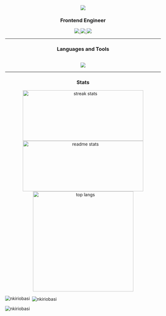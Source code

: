 <h1 align="center">
    <img src="https://readme-typing-svg.herokuapp.com/?font=Righteous&size=35&center=true&vCenter=true&width=500&height=70&duration=4000&lines=Hi+There!+👋;+I'm+Nkiri+Obasi!;" />
</h1>
 
<h3 align="center">Frontend Engineer</h3>

<div align="center"> 
  <a href="mailto:obasinkiri@gmail.com">
    <img src="https://img.shields.io/badge/Gmail-333333?style=for-the-badge&logo=gmail&logoColor=red" />
  </a>
  <a href="https://www.linkedin.com/in/nkiri-obasi/" target="_blank">
    <img src="https://img.shields.io/badge/LinkedIn-0077B5?style=for-the-badge&logo=linkedin&logoColor=white" target="_blank" />
  </a>
  <a href="https://nkiriobasi.vercel.app/" target="_blank">
     <img src="https://img.shields.io/badge/Portfolio-FF5722?style=for-the-badge&logo=todoist&logoColor=white" target="_blank" /> <!-- sqlite, safari, google-chrome are other good icon options -->
  </a>
</div>

<hr/>

<h3 align="center">Languages and Tools</h3>
<br/>

<div align="center">
    <img src="https://skillicons.dev/icons?i=react,javascript,typescript,nodejs" />
</div>

<hr/>

<h3 align="center">Stats</h3>
<div align=center>
  <img width=390 height=164 src="https://streak-stats.demolab.com/?user=salesp07&count_private=true&theme=react&border_radius=10" alt="streak stats"/>
  <img width=390 height=164 src="https://github-readme-stats-salesp07.vercel.app/api?username=salesp07&count_private=true&show_icons=true&theme=react&rank_icon=github&border_radius=10" alt="readme stats" />
  <br/>
  <img width=325 align="center" src="https://github-readme-stats-salesp07.vercel.app/api/top-langs/?username=salesp07&hide=HTML&langs_count=8&layout=compact&theme=react&border_radius=10&size_weight=0.5&count_weight=0.5&exclude_repo=github-readme-stats" alt="top langs" />
</div>

<p><img align="left" src="https://github-readme-stats.vercel.app/api/top-langs?username=nkiriobasi&show_icons=true&locale=en&layout=compact" alt="nkiriobasi" /></p>

<p>&nbsp;<img align="center" src="https://github-readme-stats.vercel.app/api?username=nkiriobasi&show_icons=true&locale=en" alt="nkiriobasi" /></p>

<p><img align="center" src="https://github-readme-streak-stats.herokuapp.com/?user=nkiriobasi&" alt="nkiriobasi" /></p>

